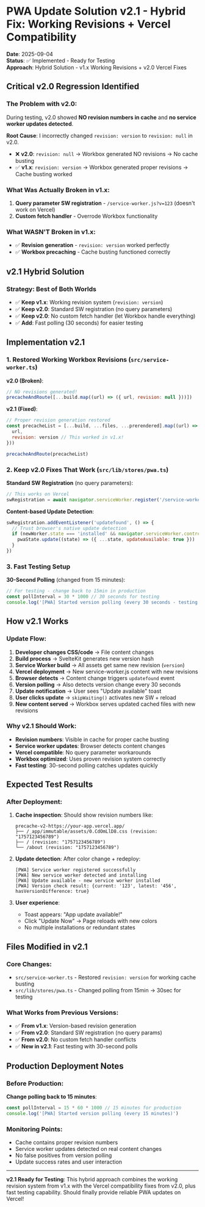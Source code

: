 # PWA Update Solution v2.1 - Hybrid Fix: Working Revisions + Vercel Compatibility

**Date**: 2025-09-04  
**Status**: ✅ Implemented - Ready for Testing  
**Approach**: Hybrid Solution - v1.x Working Revisions + v2.0 Vercel Fixes

## Critical v2.0 Regression Identified

### The Problem with v2.0:

During testing, v2.0 showed **NO revision numbers in cache** and **no service worker updates detected**.

**Root Cause**: I incorrectly changed `revision: version` to `revision: null` in v2.0.

- ❌ **v2.0**: `revision: null` → Workbox generated NO revisions → No cache busting
- ✅ **v1.x**: `revision: version` → Workbox generated proper revisions → Cache busting worked

### What Was Actually Broken in v1.x:

1. **Query parameter SW registration** - `/service-worker.js?v=123` (doesn't work on Vercel)
2. **Custom fetch handler** - Overrode Workbox functionality

### What WASN'T Broken in v1.x:

- ✅ **Revision generation** - `revision: version` worked perfectly
- ✅ **Workbox precaching** - Cache busting functioned correctly

## v2.1 Hybrid Solution

### Strategy: Best of Both Worlds

- ✅ **Keep v1.x**: Working revision system (`revision: version`)
- ✅ **Keep v2.0**: Standard SW registration (no query parameters)
- ✅ **Keep v2.0**: No custom fetch handler (let Workbox handle everything)
- ✅ **Add**: Fast polling (30 seconds) for easier testing

## Implementation v2.1

### 1. Restored Working Workbox Revisions (`src/service-worker.ts`)

**v2.0 (Broken)**:

```javascript
// NO revisions generated!
precacheAndRoute([...build.map((url) => ({ url, revision: null }))])
```

**v2.1 (Fixed)**:

```javascript
// Proper revision generation restored
const precacheList = [...build, ...files, ...prerendered].map((url) => ({
  url,
  revision: version // This worked in v1.x!
}))

precacheAndRoute(precacheList)
```

### 2. Keep v2.0 Fixes That Work (`src/lib/stores/pwa.ts`)

**Standard SW Registration** (no query parameters):

```javascript
// This works on Vercel
swRegistration = await navigator.serviceWorker.register('/service-worker.js')
```

**Content-based Update Detection**:

```javascript
swRegistration.addEventListener('updatefound', () => {
  // Trust browser's native update detection
  if (newWorker.state === 'installed' && navigator.serviceWorker.controller) {
    pwaState.update((state) => ({ ...state, updateAvailable: true }))
  }
})
```

### 3. Fast Testing Setup

**30-Second Polling** (changed from 15 minutes):

```javascript
// For testing - change back to 15min in production
const pollInterval = 30 * 1000 // 30 seconds for testing
console.log('[PWA] Started version polling (every 30 seconds - testing mode)')
```

## How v2.1 Works

### Update Flow:

1. **Developer changes CSS/code** → File content changes
2. **Build process** → SvelteKit generates new version hash
3. **Service Worker build** → All assets get same new revision (`version`)
4. **Vercel deployment** → New service-worker.js content with new revisions
5. **Browser detects** → Content change triggers `updatefound` event
6. **Version polling** → Also detects version change every 30 seconds
7. **Update notification** → User sees "Update available" toast
8. **User clicks update** → `skipWaiting()` activates new SW + reload
9. **New content served** → Workbox serves updated cached files with new revisions

### Why v2.1 Should Work:

- **Revision numbers**: Visible in cache for proper cache busting
- **Service worker updates**: Browser detects content changes
- **Vercel compatible**: No query parameter workarounds
- **Workbox optimized**: Uses proven revision system correctly
- **Fast testing**: 30-second polling catches updates quickly

## Expected Test Results

### After Deployment:

1. **Cache inspection**: Should show revision numbers like:

   ```
   precache-v2-https://your-app.vercel.app/
   ├── /_app/immutable/assets/0.CdOmLlD8.css (revision: "1757123456789")
   ├── / (revision: "1757123456789")
   └── /about (revision: "1757123456789")
   ```

2. **Update detection**: After color change + redeploy:

   ```
   [PWA] Service worker registered successfully
   [PWA] New service worker detected and installing
   [PWA] Update available - new service worker installed
   [PWA] Version check result: {current: '123', latest: '456', hasVersionDifference: true}
   ```

3. **User experience**:
   - Toast appears: "App update available!"
   - Click "Update Now" → Page reloads with new colors
   - No multiple installations or redundant states

## Files Modified in v2.1

### Core Changes:

- `src/service-worker.ts` - Restored `revision: version` for working cache busting
- `src/lib/stores/pwa.ts` - Changed polling from 15min → 30sec for testing

### What Works from Previous Versions:

- ✅ **From v1.x**: Version-based revision generation
- ✅ **From v2.0**: Standard SW registration (no query params)
- ✅ **From v2.0**: No custom fetch handler conflicts
- ✅ **New in v2.1**: Fast testing with 30-second polls

## Production Deployment Notes

### Before Production:

**Change polling back to 15 minutes**:

```javascript
const pollInterval = 15 * 60 * 1000 // 15 minutes for production
console.log('[PWA] Started version polling (every 15 minutes)')
```

### Monitoring Points:

- Cache contains proper revision numbers
- Service worker updates detected on real content changes
- No false positives from version polling
- Update success rates and user interaction

---

**v2.1 Ready for Testing**: This hybrid approach combines the working revision system from v1.x with the Vercel compatibility fixes from v2.0, plus fast testing capability. Should finally provide reliable PWA updates on Vercel!

